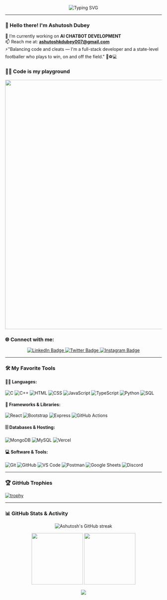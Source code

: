 <!-- Typing SVG Animation -->
<p align="center">
  <img src="https://readme-typing-svg.demolab.com?font=Fira+Code&pause=1000&color=1BB1F7&width=435&lines=Hi+I'm+Ashutosh Dubey;Full-stack+Developer+%7C+AI+Enthusiast;Footballer+%7C+Gamer+%7C+Tech+Explorer" alt="Typing SVG" />
</p>

---

### 👋 Hello there! I'm Ashutosh Dubey

🔭 I’m currently working on **AI CHATBOT DEVELOPMENT**  
📫 Reach me at: **ashutoshkdubey007@gmail.com**  
⚡"Balancing code and cleats — I'm a full-stack developer and a state-level footballer who plays to win, on and off the field." 🧠⚽💻

### 👨‍💻 Code is my playground

<p align="center">
  <img src="https://user-images.githubusercontent.com/74038190/225813708-98b745f2-7d22-48cf-9150-083f1b00d6c9.gif" width="800" />
</p>



### 🌐 Connect with me:

<p align="center">
  <a href="https://www.linkedin.com/in/ashutosh-dubey-372950264/" target="_blank">
    <img src="https://img.shields.io/badge/-LinkedIn-0A66C2?style=for-the-badge&logo=linkedin&logoColor=white" alt="LinkedIn Badge"/>
  </a>
  <a href="https://x.com/Ashutos20516672" target="_blank">
    <img src="https://img.shields.io/badge/-Twitter-1DA1F2?style=for-the-badge&logo=twitter&logoColor=white" alt="Twitter Badge"/>
  </a>
  <a href="https://www.instagram.com/_ashutosh_0.1.0_" target="_blank">
    <img src="https://img.shields.io/badge/-Instagram-E4405F?style=for-the-badge&logo=instagram&logoColor=white" alt="Instagram Badge"/>
  </a>
</p>


---

### 🛠️ My Favorite Tools

#### 👨‍💻 Languages:
![C](https://img.shields.io/badge/-C-00599C?logo=c&logoColor=white)
![C++](https://img.shields.io/badge/-C++-00599C?logo=c%2B%2B&logoColor=white)
![HTML](https://img.shields.io/badge/-HTML-E34F26?logo=html5&logoColor=white)
![CSS](https://img.shields.io/badge/-CSS-1572B6?logo=css3&logoColor=white)
![JavaScript](https://img.shields.io/badge/-JavaScript-F7DF1E?logo=javascript&logoColor=black)
![TypeScript](https://img.shields.io/badge/-TypeScript-007ACC?logo=typescript&logoColor=white)
![Python](https://img.shields.io/badge/-Python-3776AB?logo=python&logoColor=white)
![SQL](https://img.shields.io/badge/-SQL-4479A1?logo=postgresql&logoColor=white)

#### 🧰 Frameworks & Libraries:
![React](https://img.shields.io/badge/-React-61DAFB?logo=react&logoColor=black)
![Bootstrap](https://img.shields.io/badge/-Bootstrap-563D7C?logo=bootstrap&logoColor=white)
![Express](https://img.shields.io/badge/-Express.js-000000?logo=express&logoColor=white)
![GitHub Actions](https://img.shields.io/badge/-GitHub%20Actions-2088FF?logo=github-actions&logoColor=white)

#### 🗄️ Databases & Hosting:
![MongoDB](https://img.shields.io/badge/-MongoDB-47A248?logo=mongodb&logoColor=white)
![MySQL](https://img.shields.io/badge/-MySQL-4479A1?logo=mysql&logoColor=white)
![Vercel](https://img.shields.io/badge/-Vercel-000000?logo=vercel&logoColor=white)

#### 💻 Software & Tools:
![Git](https://img.shields.io/badge/-Git-F05032?logo=git&logoColor=white)
![GitHub](https://img.shields.io/badge/-GitHub-181717?logo=github&logoColor=white)
![VS Code](https://img.shields.io/badge/-VS%20Code-007ACC?logo=visual-studio-code&logoColor=white)
![Postman](https://img.shields.io/badge/-Postman-FF6C37?logo=postman&logoColor=white)
![Google Sheets](https://img.shields.io/badge/-Google%20Sheets-34A853?logo=google-sheets&logoColor=white)
![Discord](https://img.shields.io/badge/-Discord-5865F2?logo=discord&logoColor=white)

---

### 🏆 GitHub Trophies
[![trophy](https://github-profile-trophy.vercel.app/?username=AshutoshDubey007&theme=onedark)](https://github.com/ryo-ma/github-profile-trophy)

---

### 📊 GitHub Stats & Activity

<!-- Streak Stats -->
<p align="center">
  <img src="https://github-readme-streak-stats.herokuapp.com/?user=vedant20082004&theme=tokyonight" alt="Ashutosh's GitHub streak" />
</p>

<!-- GitHub Stats -->
<p align="center">
  <img src="https://github-readme-stats.vercel.app/api?username=vedant20082004&show_icons=true&theme=tokyonight" height="165" />
  <img src="https://github-readme-stats.vercel.app/api/top-langs/?username=AshutoshDubey007&layout=compact&theme=tokyonight" height="165" />
</p>

<!-- Activity Graph -->
<p align="center">
  <img src="https://github-readme-activity-graph.vercel.app/graph?username=AshutoshDubey007&theme=tokyo-night" />
</p>
